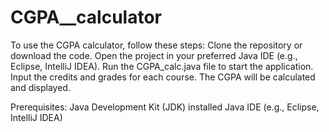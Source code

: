 # CGPA__calculator
To use the CGPA calculator, follow these steps:
Clone the repository or download the code.
Open the project in your preferred Java IDE (e.g., Eclipse, IntelliJ IDEA).
Run the CGPA_calc.java file to start the application.
Input the credits and grades for each course.
The CGPA will be calculated and displayed.

Prerequisites:
Java Development Kit (JDK) installed
Java IDE (e.g., Eclipse, IntelliJ IDEA)

